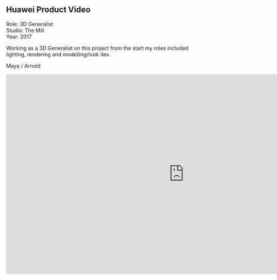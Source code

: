 ## Huawei Product Video

Role: 3D Generalist  
Studio: The Mill  
Year: 2017  

Working as a 3D Generalist on this project from the start my roles included lighting, rendering and modelling/look dev.

Maya / Arnold 

<div class="video-responsive">
<iframe width="960" height="540" src="https://www.youtube.com/embed/dtckG3IvXO8" frameborder="0" allowfullscreen></iframe>
</div>